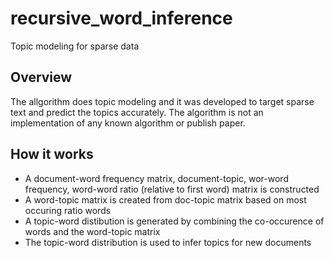 # recursive_word_inference
Topic modeling for sparse data

## Overview
The allgorithm does topic modeling and it was developed to target sparse text and predict the topics accurately. The algorithm is not an implementation of any known algorithm or publish paper.

## How it works
- A document-word frequency matrix, document-topic, wor-word frequency, word-word ratio (relative to first word) matrix is constructed
- A word-topic matrix is created from doc-topic matrix based on most occuring ratio words
- A topic-word distibution is generated by combining the co-occurence of words and the word-topic matrix
- The topic-word distribution is used to infer topics for new documents
 